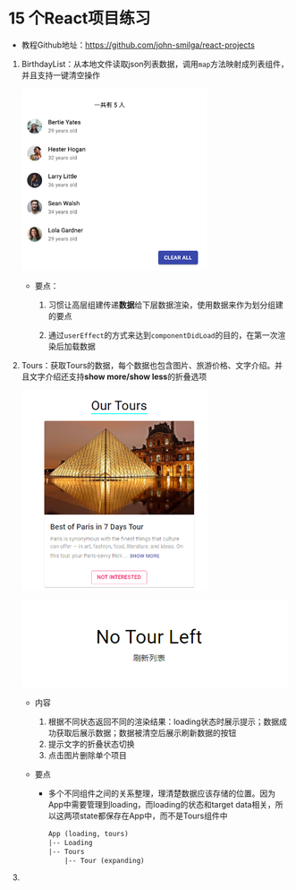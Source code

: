 # 15 个React项目练习

* 教程Github地址：https://github.com/john-smilga/react-projects


1. BirthdayList：从本地文件读取json列表数据，调用`map`方法映射成列表组件，并且支持一键清空操作

   <img src="images/image-20201205145721373.png" alt="image-20201205145721373" style="zoom: 67%;" />

   * 要点：

     1. 习惯让高层组建传递**数据**给下层数据渲染，使用数据来作为划分组建的要点

     2. 通过`userEffect`的方式来达到`componentDidLoad`的目的，在第一次渲染后加载数据

     


2. Tours：获取Tours的数据，每个数据也包含图片、旅游价格、文字介绍。并且文字介绍还支持**show more/show less**的折叠选项

   <img src="images/image-20201219175316319.png" alt="image-20201219175316319" style="zoom:67%;" />

   ![image-20201219175447894](images/image-20201219175447894.png)

   * 内容

     1. 根据不同状态返回不同的渲染结果：loading状态时展示提示；数据成功获取后展示数据；数据被清空后展示刷新数据的按钮
     2. 提示文字的折叠状态切换
     3. 点击图片删除单个项目

   * 要点

     * 多个不同组件之间的关系整理，理清楚数据应该存储的位置。因为App中需要管理到loading，而loading的状态和target data相关，所以这两项state都保存在App中，而不是Tours组件中

       ```
       App (loading, tours)
       |-- Loading 
       |-- Tours
           |-- Tour (expanding)
       ```

       

3. 